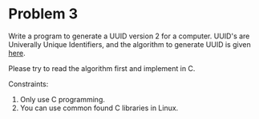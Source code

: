 # Problem 3

Write a program to generate a UUID version 2 for a computer.
UUID's are Univerally Unique Identifiers, and the algorithm to generate UUID
is given [here](https://en.wikipedia.org/wiki/Universally_unique_identifier). 

Please try to read the algorithm first and implement in C.

Constraints:
1. Only use C programming.
2. You can use common found C libraries in Linux.